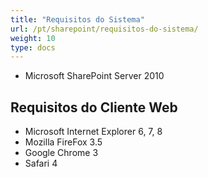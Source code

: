 ```yaml
---
title: "Requisitos do Sistema"
url: /pt/sharepoint/requisitos-do-sistema/
weight: 10
type: docs
---
```



- Microsoft SharePoint Server 2010
## **Requisitos do Cliente Web**
- Microsoft Internet Explorer 6, 7, 8
- Mozilla FireFox 3.5
- Google Chrome 3
- Safari 4
